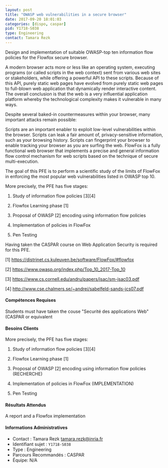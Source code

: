 ```yaml
---
layout: post
title: "OWASP web vulnerabilities in a secure browser"
date: 2017-09-20 18:01:03
categories: [dispo, caspar]
pid: Y1718-S038
type: Engineering
contact: Tamara Rezk
---
```

       
Design and implementation of suitable OWASP-top ten information flow policies for  the Flowfox secure browser.

A modern browser acts more or less like an operating system, executing programs (or called scripts in the web context) sent from various web sites or stakeholders, while offering a powerful API to these scripts. Because of this API, purely static web pages have evolved from purely static web pages to full-blown web application that dynamically render interactive content. The overall conclusion is that the web is a very influential application platform whereby the technological complexity makes it vulnerable in many ways.

Despite several baked-in countermeasures within your browser, many important attacks remain possible:

Scripts are an important enabler to exploit low-level vulnerabilities within the browser.
Scripts can leak a fair amount of, privacy-sensitive information, such as your browsing history.
Scripts can fingerprint your browser to enable tracking your browser as you are surfing the web.
FlowFox is a fully functional web browser that implements a precise and general information flow control mechanism for web scripts based on the technique of secure multi-execution. 

The goal of this PFE is to perform a scientific study of the limits of FlowFox in enforcing the most popular web vulnerabilities listed in OWASP top 10. 



More precisely, the PFE has five stages: 

1) Study of information flow policies [3][4]

2) Flowfox Learning phase [1]

3) Proposal of OWASP [2] encoding using information flow policies 

4) Implementation of policies in FlowFox 

5) Pen Testing 

Having taken the CASPAR course on Web Application Security is required for this PFE.

[1] https://distrinet.cs.kuleuven.be/software/FlowFox/#flowfox

[2] https://www.owasp.org/index.php/Top_10_2017-Top_10

[3] https://www.cs.cornell.edu/andru/papers/jsac/sm-jsac03.pdf

[4] http://www.cse.chalmers.se/~andrei/sabelfeld-sands-jcs07.pdf 

#### Compétences Requises
Students must have taken the couse "Securité des applications Web"  (CASPAR or equivalent


#### Besoins Clients
More precisely, the PFE has five stages: 

1) Study of information flow policies [3][4]

2) Flowfox Learning phase [1]

3) Proposal of OWASP [2] encoding using information flow policies  (RECHERCHE)

4) Implementation of policies in FlowFox  (IMPLEMENTATION)

5) Pen Testing 

#### Résultats Attendus
A report and a Flowfox implementation
     

#### Informations Administratives
  * Contact : Tamara Rezk <tamara.rezk@inria.fr>
  * Identifiant sujet : `Y1718-S038`
  * Type : Engineering
  * Parcours Recommandés : CASPAR
  * Équipe: N/A
     